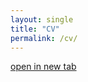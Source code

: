 ```yaml
---
layout: single
title: "CV"
permalink: /cv/
---
```


<div class="cv-embed cv-embed--desktop">
  <object
  data="/assets/ManasiMalik_CV_9Oct25.pdf#view=FitH"
  type="application/pdf"
  width="100%"
  height="100px">
  </object>
</div>

<p class="cv-open-link"><a href="/assets/ManasiMalik_CV_9Oct25.pdf" target="_blank" rel="noopener">open in new tab</a></p>

<style>
  @media (max-width: 768px) {
    .cv-embed--desktop { display:none; }
    .cv-open-link { margin-top: 1rem; }
  }
</style>
